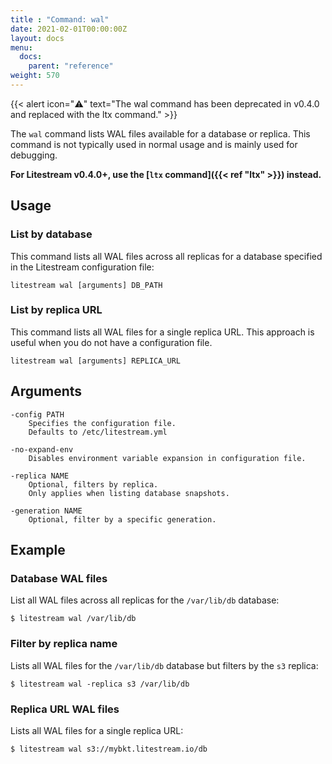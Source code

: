 ```yaml
---
title : "Command: wal"
date: 2021-02-01T00:00:00Z
layout: docs
menu:
  docs:
    parent: "reference"
weight: 570
---
```


{{< alert icon="⚠️" text="The wal command has been deprecated in v0.4.0 and replaced with the ltx command." >}}

The `wal` command lists WAL files available for a database or replica. This
command is not typically used in normal usage and is mainly used for debugging.

**For Litestream v0.4.0+, use the [`ltx` command]({{< ref "ltx" >}}) instead.**


## Usage

### List by database

This command lists all WAL files across all replicas for a database specified
in the Litestream configuration file:

```
litestream wal [arguments] DB_PATH
```


### List by replica URL

This command lists all WAL files for a single replica URL. This approach is
useful when you do not have a configuration file.

```
litestream wal [arguments] REPLICA_URL
```


## Arguments

```
-config PATH
    Specifies the configuration file.
    Defaults to /etc/litestream.yml

-no-expand-env
    Disables environment variable expansion in configuration file.

-replica NAME
    Optional, filters by replica.
    Only applies when listing database snapshots.

-generation NAME
    Optional, filter by a specific generation.
```


## Example

### Database WAL files

List all WAL files across all replicas for the `/var/lib/db` database:

```
$ litestream wal /var/lib/db
```

### Filter by replica name

Lists all WAL files for the `/var/lib/db` database but filters by the `s3` replica:

```
$ litestream wal -replica s3 /var/lib/db
```

### Replica URL WAL files

Lists all WAL files for a single replica URL:

```
$ litestream wal s3://mybkt.litestream.io/db
```

